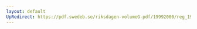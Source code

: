 ```yaml
---
layout: default
UpRedirect: https://pdf.swedeb.se/riksdagen-volumeG-pdf/19992000/reg_19992000/reg_19992000_0138.pdf
---
```

